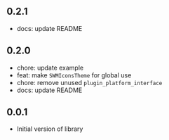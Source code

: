 ## 0.2.1

- docs: update README

## 0.2.0

- chore: update example
- feat: make `SWMIconsTheme` for global use
- chore: remove unused `plugin_platform_interface`
- docs: update README

## 0.0.1

- Initial version of library